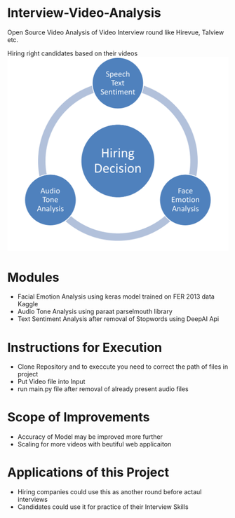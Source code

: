 # Interview-Video-Analysis
Open Source Video Analysis of Video Interview round like Hirevue, Talview etc.

Hiring right candidates based on their videos
<img src="hiring_dependency.png">

# Modules
<ul>
<li>Facial Emotion Analysis using keras model trained on FER 2013 data Kaggle</li>
<li>Audio Tone Analysis using paraat parselmouth library</li>
<li>Text Sentiment Analysis after removal of Stopwords using DeepAI Api</li>
</ul>

# Instructions for Execution
<ul>
<li>Clone Repository and to execcute you need to correct the path of files in project</li>
<li>Put Video file into Input</li>
<li>run main.py file after removal of already present audio files</li>
</ul>

# Scope of Improvements
<ul>
<li>Accuracy of Model may be improved more further</li>
<li>Scaling for more videos with beutiful web applicaiton</li>
</ul>

# Applications of this Project
<ul>
<li>Hiring companies could use this as another round before actaul interviews</li>
<li>Candidates could use it for practice of their Interview Skills</li>
</ul>
